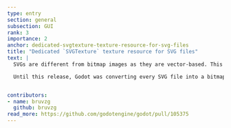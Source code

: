 ```yaml
---
type: entry
section: general
subsection: GUI
rank: 3
importance: 2
anchor: dedicated-svgtexture-texture-resource-for-svg-files
title: "Dedicated `SVGTexture` texture resource for SVG files"
text: |
  SVGs are different from bitmap images as they are vector-based. This means that no matter how much you zoom, the shapes will never break down into discrete pixels.

  Until this release, Godot was converting every SVG file into a bitmap-based image. It is now possible to load SVG files properly (and even dynamically) with the new `SVGTexture` resource.


contributors:
- name: bruvzg
  github: bruvzg
read_more: https://github.com/godotengine/godot/pull/105375
---
```

